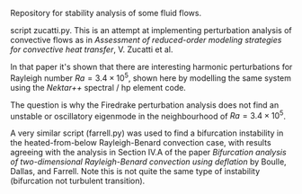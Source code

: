 Repository for stability analysis of some fluid flows.

script zucatti.py.  This is an attempt at implementing perturbation analysis of convective flows as in *Assessment of reduced-order modeling strategies for convective heat transfer*, V. Zucatti et al.

In that paper it's shown that there are interesting harmonic perturbations for Rayleigh number $Ra = 3.4 \times 10^5$, shown here by modelling the same system using the *Nektar++* spectral / hp element code.


The question is why the Firedrake perturbation analysis does not find an unstable or oscillatory eigenmode in the neighbourhood of $Ra = 3.4 \times 10^5$.  

A very similar script (farrell.py) was used to find a bifurcation instability in the heated-from-below Rayleigh-Benard convection case, with results agreeing with the analysis in Section IV.A of the paper *Bifurcation analysis of two-dimensional Rayleigh-Benard convection using deflation* by Boulle, Dallas, and Farrell.  Note this is not quite the same type of instability (bifurcation not turbulent transition).

